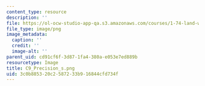 ```yaml
---
content_type: resource
description: ''
file: https://ol-ocw-studio-app-qa.s3.amazonaws.com/courses/1-74-land-water-food-and-climate-fall-2020/3c0b885320c2587233b916844cfd734f_C9_Precision_s.png
file_type: image/png
image_metadata:
  caption: ''
  credit: ''
  image-alt: ''
parent_uid: cd91cf6f-3d87-1fa4-380a-e053e7ed889b
resourcetype: Image
title: C9_Precision_s.png
uid: 3c0b8853-20c2-5872-33b9-16844cfd734f
---
```

